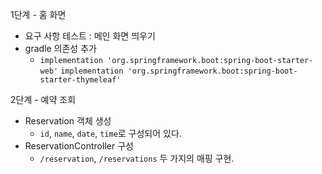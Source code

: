 1단계 - 홈 화면
- 요구 사항 테스트 : 메인 화면 띄우기
- gradle 의존성 추가
  - `implementation 'org.springframework.boot:spring-boot-starter-web'`
    `implementation 'org.springframework.boot:spring-boot-starter-thymeleaf'`

2단계 - 예약 조회
- Reservation 객체 생성
  - `id`, `name`, `date`, `time`로 구성되어 있다.
- ReservationController 구성
  - `/reservation`, `/reservations` 두 가지의 매핑 구현.